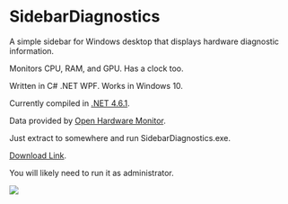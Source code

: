 # SidebarDiagnostics

A simple sidebar for Windows desktop that displays hardware diagnostic information.

Monitors CPU, RAM, and GPU. Has a clock too.

Written in C# .NET WPF. Works in Windows 10.

Currently compiled in <a href="https://www.microsoft.com/en-us/download/details.aspx?id=49981">.NET 4.6.1</a>.

Data provided by <a href="http://openhardwaremonitor.org/">Open Hardware Monitor</a>.

Just extract to somewhere and run SidebarDiagnostics.exe.

<a href="https://drive.google.com/file/d/0B2nGKa6VrrDON3h1UTUtODQzZW8/view?usp=sharing">Download Link</a>.

You will likely need to run it as administrator.

<img src="http://i.imgur.com/VD7OiLR.png" />
